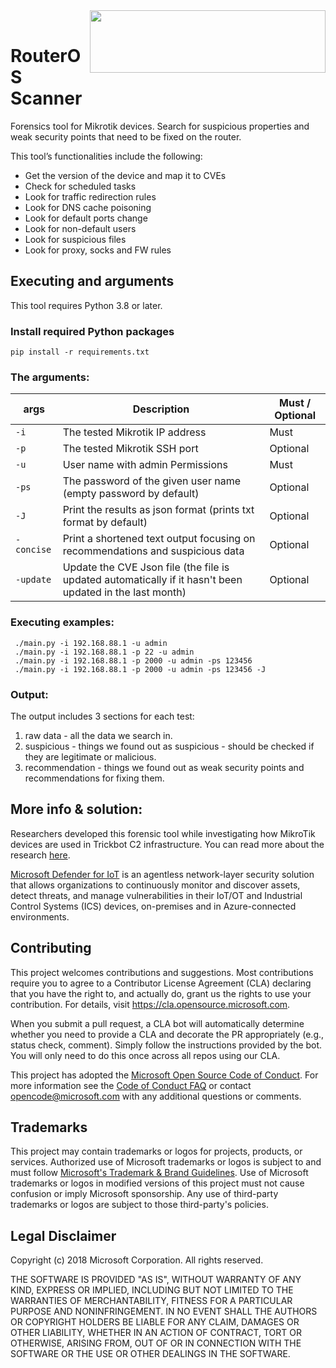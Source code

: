 <img src='https://github.com/microsoft/routeros-scanner/blob/main/assets/img/section52.png' img align='right' width='377' height='100'/>
<br/>

# RouterOS Scanner

Forensics tool for Mikrotik devices. Search for suspicious properties and weak security points that need to be fixed on the router.

This tool’s functionalities include the following: 
- Get the version of the device and map it to CVEs 
- Check for scheduled tasks 
- Look for traffic redirection rules 
- Look for DNS cache poisoning 
- Look for default ports change 
- Look for non-default users 
- Look for suspicious files
- Look for proxy, socks and FW rules

## Executing and arguments

This tool requires Python 3.8 or later. 

### Install required Python packages
`pip install -r requirements.txt`
	
### The arguments:
 **args**  | **Description**							                                      | **Must / Optional**
-----------| ------------------------------------------------------------------------------| -------------------
`-i`	   | The tested Mikrotik IP address			                                       | Must
`-p`	   | The tested Mikrotik SSH port			                                       | Optional
`-u`	   | User name with admin Permissions		                                       | Must
`-ps`      | The password of the given user name	(empty password by default)	           | Optional
`-J`	   | Print the results as json format (prints txt format by default)	           | Optional
`-concise` | Print a shortened text output focusing on recommendations and suspicious data | Optional
`-update`  | Update the CVE Json file (the file is updated automatically if it hasn't been updated in the last month)| Optional

### Executing examples:
	 ./main.py -i 192.168.88.1 -u admin
	 ./main.py -i 192.168.88.1 -p 22 -u admin
	 ./main.py -i 192.168.88.1 -p 2000 -u admin -ps 123456
	 ./main.py -i 192.168.88.1 -p 2000 -u admin -ps 123456 -J

### Output:
The output includes 3 sections for each test:
1. raw data - all the data we search in.
2. suspicious - things we found out as suspicious - should be checked if they are legitimate or malicious.
3. recommendation - things we found out as weak security points and recommendations for fixing them.

## More info & solution:
Researchers developed this forensic tool while investigating how MikroTik devices are used in Trickbot C2 infrastructure. 
You can read more about the research [here](https://www.microsoft.com/security/blog/2022/03/16/uncovering-trickbots-use-of-iot-devices-in-command-and-control-infrastructure/).

[Microsoft Defender for IoT](https://azure.microsoft.com/en-us/services/iot-defender/#overview) is an agentless network-layer security solution that allows 
organizations to continuously monitor and discover assets, detect threats, and manage vulnerabilities in their IoT/OT 
and Industrial Control Systems (ICS) devices, on-premises and in Azure-connected environments.

## Contributing

This project welcomes contributions and suggestions.  Most contributions require you to agree to a
Contributor License Agreement (CLA) declaring that you have the right to, and actually do, grant us
the rights to use your contribution. For details, visit https://cla.opensource.microsoft.com.

When you submit a pull request, a CLA bot will automatically determine whether you need to provide
a CLA and decorate the PR appropriately (e.g., status check, comment). Simply follow the instructions
provided by the bot. You will only need to do this once across all repos using our CLA.

This project has adopted the [Microsoft Open Source Code of Conduct](https://opensource.microsoft.com/codeofconduct/).
For more information see the [Code of Conduct FAQ](https://opensource.microsoft.com/codeofconduct/faq/) or
contact [opencode@microsoft.com](mailto:opencode@microsoft.com) with any additional questions or comments.

## Trademarks

This project may contain trademarks or logos for projects, products, or services. Authorized use of Microsoft 
trademarks or logos is subject to and must follow 
[Microsoft's Trademark & Brand Guidelines](https://www.microsoft.com/en-us/legal/intellectualproperty/trademarks/usage/general).
Use of Microsoft trademarks or logos in modified versions of this project must not cause confusion or imply Microsoft sponsorship.
Any use of third-party trademarks or logos are subject to those third-party's policies.

## Legal Disclaimer

Copyright (c) 2018 Microsoft Corporation. All rights reserved.

THE SOFTWARE IS PROVIDED "AS IS", WITHOUT WARRANTY OF ANY KIND, EXPRESS OR
IMPLIED, INCLUDING BUT NOT LIMITED TO THE WARRANTIES OF MERCHANTABILITY,
FITNESS FOR A PARTICULAR PURPOSE AND NONINFRINGEMENT. IN NO EVENT SHALL THE
AUTHORS OR COPYRIGHT HOLDERS BE LIABLE FOR ANY CLAIM, DAMAGES OR OTHER
LIABILITY, WHETHER IN AN ACTION OF CONTRACT, TORT OR OTHERWISE, ARISING FROM,
OUT OF OR IN CONNECTION WITH THE SOFTWARE OR THE USE OR OTHER DEALINGS IN THE SOFTWARE.
